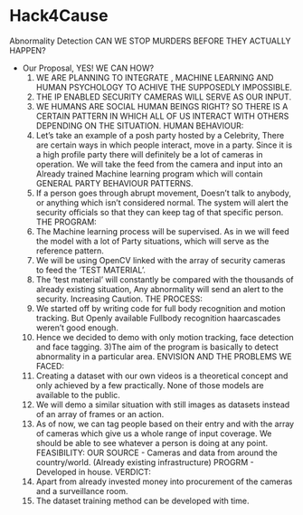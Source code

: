 # Hack4Cause
Abnormality Detection
 CAN WE STOP MURDERS BEFORE THEY ACTUALLY HAPPEN? 
  - Our Proposal, YES! WE CAN
  HOW?
      1) WE ARE PLANNING TO INTEGRATE , MACHINE LEARNING AND HUMAN PSYCHOLOGY TO ACHIVE THE SUPPOSEDLY IMPOSSIBLE.
      2) THE IP ENABLED SECURITY CAMERAS WILL SERVE AS OUR INPUT.
      3) WE HUMANS ARE SOCIAL HUMAN BEINGS RIGHT? SO THERE IS A CERTAIN PATTERN IN WHICH ALL OF US INTERACT WITH OTHERS 
        DEPENDING ON THE SITUATION.
  HUMAN BEHAVIOUR:
      1) Let’s take an example of a posh party hosted by a Celebrity, There are certain ways in which people interact, 
        move in a party. Since it is a high profile party there will definitely be a lot of cameras in operation. 
        We will take the feed from the camera and input into an Already trained Machine learning program which will contain 
        GENERAL PARTY BEHAVIOUR PATTERNS.
      2) If a person goes through abrupt movement, Doesn’t talk to anybody, or anything which isn’t considered normal. 
        The system will alert the security officials so that they can keep tag of that specific person.
  THE PROGRAM:
      1) The Machine learning process will be supervised. As in we will feed the model with a lot of Party situations, 
        which will serve as the reference pattern.
      2) We will be using OpenCV linked with the array of security cameras to feed the ‘TEST MATERIAL’.
      3) The ‘test material’ will constantly be compared with the thousands of already existing situation, 
        Any abnormality will send an alert to the security. Increasing Caution.
  THE PROCESS:
      1) We started off by writing code for full body recognition and motion tracking. But Openly available Fullbody 
        recognition haarcascades weren’t good enough.
      2) Hence we decided to demo with only motion tracking, face detection and face tagging.
      3)The aim of the program is basically to detect abnormality in a particular area.
  ENVISION AND THE PROBLEMS WE FACED:
      1) Creating a dataset with our own videos is a theoretical concept and only achieved by a few practically. 
        None of those models are available to the public.
      2) We will demo a similar situation with still images as datasets instead of an array of frames or an action.
      3) As of now, we can tag people based on their entry and with the array of cameras which give us a whole range of input coverage.
        We should be able to see whatever a person is doing at any point.
  FEASIBILITY:
    OUR SOURCE - Cameras and data from around the country/world. (Already existing infrastructure)
    PROGRM - Developed in house.
  VERDICT:
     1) Apart from already invested money into procurement of the cameras and a surveillance room.
     2) The dataset training method can be developed with time.
